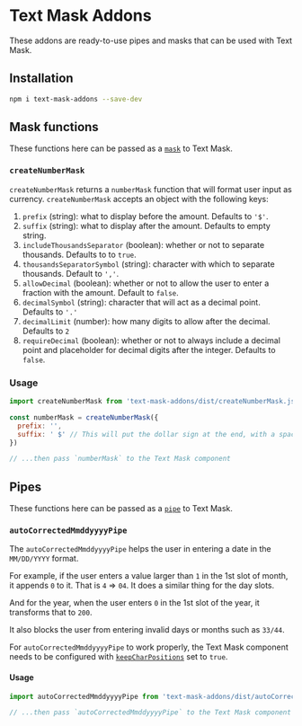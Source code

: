 # Text Mask Addons

These addons are ready-to-use pipes and masks that can be used with Text Mask.

## Installation

```bash
npm i text-mask-addons --save-dev
```

## Mask functions

These functions here can be passed as a
[`mask`](https://github.com/msafi/text-mask/blob/master/componentDocumentation.md#mask)
to Text Mask.

### `createNumberMask`

`createNumberMask` returns a `numberMask` function that will format user input as currency.
`createNumberMask` accepts an object with the following keys:

1. `prefix` (string): what to display before the amount. Defaults to `'$'`.
1. `suffix` (string): what to display after the amount. Defaults to empty string.
1. `includeThousandsSeparator` (boolean): whether or not to separate thousands. Defaults to to `true`.
1. `thousandsSeparatorSymbol` (string): character with which to separate thousands. Default to `','`.
1. `allowDecimal` (boolean): whether or not to allow the user to enter a fraction with the amount. Default to `false`.
1. `decimalSymbol` (string): character that will act as a decimal point. Defaults to `'.'`
1. `decimalLimit` (number): how many digits to allow after the decimal. Defaults to `2`
1. `requireDecimal` (boolean): whether or not to always include a decimal point and placeholder for decimal digits
after the integer. Defaults to `false`.

### Usage

```js
import createNumberMask from 'text-mask-addons/dist/createNumberMask.js'

const numberMask = createNumberMask({
  prefix: '',
  suffix: ' $' // This will put the dollar sign at the end, with a space.
})

// ...then pass `numberMask` to the Text Mask component
```

## Pipes

These functions here can be passed as a
[`pipe`](https://github.com/msafi/text-mask/blob/master/componentDocumentation.md#pipe)
to Text Mask.

### `autoCorrectedMmddyyyyPipe`

The `autoCorrectedMmddyyyyPipe` helps the user in entering a date in the `MM/DD/YYYY` format.

For example, if the user enters a value
larger than `1` in the 1st slot of month, it appends `0` to it. That is `4` => `04`. It does a similar thing for the
day slots.

And for the year, when the user enters `0` in the 1st slot of the year, it transforms that to `200`.

It also blocks the user from entering invalid days or months such as `33/44`.

For `autoCorrectedMmddyyyyPipe` to work properly, the Text Mask component needs to be
configured with
[`keepCharPositions`](https://github.com/msafi/text-mask/blob/master/componentDocumentation.md#keepcharpositions)
set to `true`.

#### Usage

```js
import autoCorrectedMmddyyyyPipe from 'text-mask-addons/dist/autoCorrectedMmddyyyyPipe.js'

// ...then pass `autoCorrectedMmddyyyyPipe` to the Text Mask component
```
